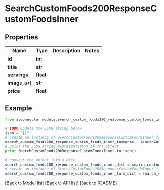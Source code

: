 # SearchCustomFoods200ResponseCustomFoodsInner


## Properties

Name | Type | Description | Notes
------------ | ------------- | ------------- | -------------
**id** | **int** |  | 
**title** | **str** |  | 
**servings** | **float** |  | 
**image_url** | **str** |  | 
**price** | **float** |  | 

## Example

```python
from spoonacular.models.search_custom_foods200_response_custom_foods_inner import SearchCustomFoods200ResponseCustomFoodsInner

# TODO update the JSON string below
json = "{}"
# create an instance of SearchCustomFoods200ResponseCustomFoodsInner from a JSON string
search_custom_foods200_response_custom_foods_inner_instance = SearchCustomFoods200ResponseCustomFoodsInner.from_json(json)
# print the JSON string representation of the object
print SearchCustomFoods200ResponseCustomFoodsInner.to_json()

# convert the object into a dict
search_custom_foods200_response_custom_foods_inner_dict = search_custom_foods200_response_custom_foods_inner_instance.to_dict()
# create an instance of SearchCustomFoods200ResponseCustomFoodsInner from a dict
search_custom_foods200_response_custom_foods_inner_form_dict = search_custom_foods200_response_custom_foods_inner.from_dict(search_custom_foods200_response_custom_foods_inner_dict)
```
[[Back to Model list]](../README.md#documentation-for-models) [[Back to API list]](../README.md#documentation-for-api-endpoints) [[Back to README]](../README.md)


